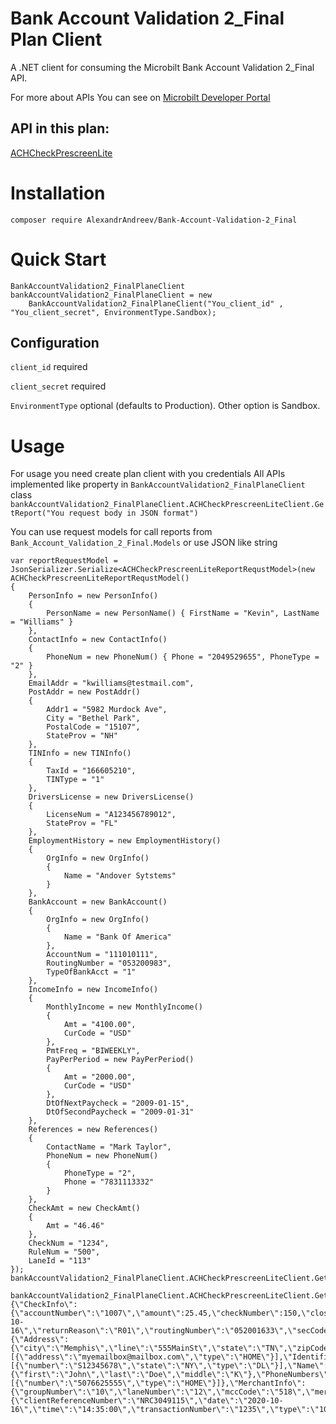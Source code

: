 # Bank Account Validation 2_Final Plan Client

A .NET client for consuming the Microbilt Bank Account Validation 2_Final API.

For more about APIs You can see on [Microbilt Developer Portal](https://developer.microbilt.com/)

## API in this plan:

[ACHCheckPrescreenLite](https://developer.microbilt.com/api/ACHCheckPrescreenLite)

# Installation

`composer require AlexandrAndreev/Bank-Account-Validation-2_Final`

# Quick Start

```
BankAccountValidation2_FinalPlaneClient bankAccountValidation2_FinalPlaneClient = new 
    BankAccountValidation2_FinalPlaneClient("You_client_id" , "You_client_secret", EnvironmentType.Sandbox);
```

## Configuration

`client_id` required

`client_secret` required

`EnvironmentType` optional (defaults to Production). Other option is Sandbox. 

# Usage
For usage you need create plan client with you credentials
All APIs implemented like property in ```BankAccountValidation2_FinalPlaneClient``` class 
```bankAccountValidation2_FinalPlaneClient.ACHCheckPrescreenLiteClient.GetReport("You request body in JSON format")```

You can use request models for call reports from `Bank_Account_Validation_2_Final.Models` or use JSON like string

```
var reportRequestModel = JsonSerializer.Serialize<ACHCheckPrescreenLiteReportRequstModel>(new ACHCheckPrescreenLiteReportRequstModel()
{
    PersonInfo = new PersonInfo()
    {
        PersonName = new PersonName() { FirstName = "Kevin", LastName = "Williams" }
    },
    ContactInfo = new ContactInfo()
    {
        PhoneNum = new PhoneNum() { Phone = "2049529655", PhoneType = "2" }
    },
    EmailAddr = "kwilliams@testmail.com",
    PostAddr = new PostAddr()
    {
        Addr1 = "5982 Murdock Ave",
        City = "Bethel Park",
        PostalCode = "15107",
        StateProv = "NH"
    },
    TINInfo = new TINInfo()
    {
        TaxId = "166605210",
        TINType = "1"
    },
    DriversLicense = new DriversLicense()
    {
        LicenseNum = "A123456789012",
        StateProv = "FL"
    },
    EmploymentHistory = new EmploymentHistory()
    {
        OrgInfo = new OrgInfo()
        {
            Name = "Andover Sytstems"
        }
    },
    BankAccount = new BankAccount()
    {
        OrgInfo = new OrgInfo()
        {
            Name = "Bank Of America"
        },
        AccountNum = "111010111",
        RoutingNumber = "053200983",
        TypeOfBankAcct = "1"
    },
    IncomeInfo = new IncomeInfo()
    {
        MonthlyIncome = new MonthlyIncome()
        {
            Amt = "4100.00",
            CurCode = "USD"
        },
        PmtFreq = "BIWEEKLY",
        PayPerPeriod = new PayPerPeriod()
        {
            Amt = "2000.00",
            CurCode = "USD"
        },
        DtOfNextPaycheck = "2009-01-15",
        DtOfSecondPaycheck = "2009-01-31"
    },
    References = new References()
    {
        ContactName = "Mark Taylor",
        PhoneNum = new PhoneNum()
        {
            PhoneType = "2",
            Phone = "7831113332"
        }
    },
    CheckAmt = new CheckAmt()
    {
        Amt = "46.46"
    },
    CheckNum = "1234",
    RuleNum = "500",
    LaneId = "113"
});
bankAccountValidation2_FinalPlaneClient.ACHCheckPrescreenLiteClient.GetReport(reportRequestModel).ToString();
```

```
bankAccountValidation2_FinalPlaneClient.ACHCheckPrescreenLiteClient.GetReportPerformance("{\"CheckInfo\":{\"accountNumber\":\"1007\",\"amount\":25.45,\"checkNumber\":150,\"closureReason\":\"AccountAbuse\",\"returnDate\":\"2020-10-16\",\"returnReason\":\"R01\",\"routingNumber\":\"052001633\",\"secCode\":\"WEB\",\"serviceFee\":15,\"type\":\"P\",\"verificationResult\":\"A\"},\"ConsumerInfo\":{\"Address\":{\"city\":\"Memphis\",\"line\":\"555MainSt\",\"state\":\"TN\",\"zipCode\":\"05555\"},\"Emails\":[{\"address\":\"myemailbox@mailbox.com\",\"type\":\"HOME\"}],\"Identifications\":[{\"number\":\"S12345678\",\"state\":\"NY\",\"type\":\"DL\"}],\"Name\":{\"first\":\"John\",\"last\":\"Doe\",\"middle\":\"K\"},\"PhoneNumbers\":[{\"number\":\"5076625555\",\"type\":\"HOME\"}]},\"MerchantInfo\":{\"groupNumber\":\"10\",\"laneNumber\":\"12\",\"mccCode\":\"518\",\"merchantNumber\":\"300\",\"name\":\"PrecisePayments\",\"ruleNumber\":\"5\",\"siteNumber\":\"500200\",\"zipCode\":\"08163\"},\"TransactionInfo\":{\"clientReferenceNumber\":\"NRC3049115\",\"date\":\"2020-10-16\",\"time\":\"14:35:00\",\"transactionNumber\":\"1235\",\"type\":\"10\"}}").ToString()
```

